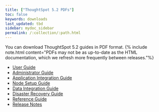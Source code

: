 ```yaml
---
title: ["ThoughtSpot 5.2 PDFs"]
toc: false
keywords: downloads
last_updated: tbd
sidebar: mydoc_sidebar
permalink: /:collection/:path.html
---
```


You can download ThoughtSpot 5.2 guides in PDF format.
{% include note.html content="PDFs may not be as up-to-date as the HTML documentation, which we refresh more frequently between releases."%}

* [User Guide](/5.2/pdf/ThoughtSpot_User_Guide_5.2.pdf)
* [Administrator Guide](/5.2/pdf/ThoughtSpot_Administration_Guide_5.2.pdf)
* [Application Integration Guide](/5.2/pdf/ThoughtSpot_Application_Integration_Guide_5.2.pdf)
* [Node Setup Guide](/5.2/pdf/ThoughtSpot_Node_Setup_Guide_5.2.pdf)
* [Data Integration Guide](/5.2/pdf/ThoughtSpot_Data_Integration_Guide_5.2.pdf)
* [Disaster Recovery Guide](/5.2/pdf/ThoughtSpot_Disaster_Recovery_Guide_5.2.pdf)
* [Reference Guide](/5.2/pdf/ThoughtSpot_Reference_Guide_5.2.pdf)
* [Release Notes](/5.2/pdf/ThoughtSpot_Release_Notes_5.2.pdf) 
